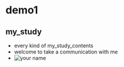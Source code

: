 # demo1
## my_study
+ every kind of my_study_contents
+ welcome to take a communication with me
+ ![your name](https://timgsa.baidu.com/timg?image&quality=80&size=b9999_10000&sec=1580449396262&di=ba65989a2ba22a14ca8ca0b93a2c4241&imgtype=jpg&src=http%3A%2F%2Fimgsrc.baidu.com%2Fbaike%2Fpic%2Fitem%2F09fa513d269759ee052fa7dcbbfb43166d22dfae.jpg)
